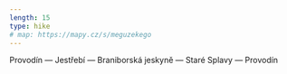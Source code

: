 ```yaml
---
length: 15
type: hike
# map: https://mapy.cz/s/meguzekego
---
```


​Provodín — Jestřebí — Braniborská jeskyně — Staré Splavy — Provodín
